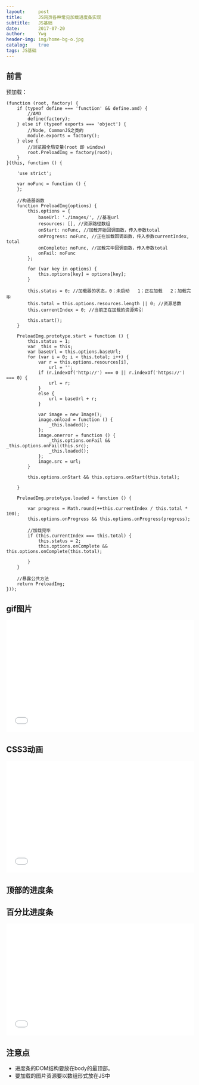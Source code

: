 ```yaml
---
layout:     post
title:      JS网页各种常见加载进度条实现
subtitle:   JS基础
date:       2017-07-20
author:     Ywg
header-img: img/home-bg-o.jpg
catalog:    true
tags: JS基础
---
```

## 前言
预加载：
``` 
(function (root, factory) {
    if (typeof define === 'function' && define.amd) {
        //AMD
        define(factory);
    } else if (typeof exports === 'object') {
        //Node, CommonJS之类的
        module.exports = factory();
    } else {
        //浏览器全局变量(root 即 window)
        root.PreloadImg = factory(root);
    }
}(this, function () {

    'use strict';

    var noFunc = function () {
    };

    //构造器函数
    function PreloadImg(options) {
        this.options = {
            baseUrl: './images/', //基准url
            resources: [], //资源路径数组
            onStart: noFunc, //加载开始回调函数，传入参数total
            onProgress: noFunc, //正在加载回调函数，传入参数currentIndex, total
            onComplete: noFunc, //加载完毕回调函数，传入参数total
            onFail: noFunc
        };

        for (var key in options) {
            this.options[key] = options[key];
        }

        this.status = 0; //加载器的状态，0：未启动   1：正在加载   2：加载完毕
        this.total = this.options.resources.length || 0; //资源总数
        this.currentIndex = 0; //当前正在加载的资源索引

        this.start();
    }

    PreloadImg.prototype.start = function () {
        this.status = 1;
        var _this = this;
        var baseUrl = this.options.baseUrl;
        for (var i = 0; i < this.total; i++) {
            var r = this.options.resources[i],
                url = '';
            if (r.indexOf('http://') === 0 || r.indexOf('https://') === 0) {
                url = r;
            }
            else {
                url = baseUrl + r;
            }

            var image = new Image();
            image.onload = function () {
                _this.loaded();
            };
            image.onerror = function () {
                _this.options.onFail && _this.options.onFail(this.src);
                _this.loaded();
            };
            image.src = url;
        }

        this.options.onStart && this.options.onStart(this.total);

    }

    PreloadImg.prototype.loaded = function () {

        var progress = Math.round(++this.currentIndex / this.total * 100);
        this.options.onProgress && this.options.onProgress(progress);

        //加载完毕
        if (this.currentIndex === this.total) {
            this.status = 2;
            this.options.onComplete && this.options.onComplete(this.total);

        }
    }

    //暴露公共方法
    return PreloadImg;
}));
``` 

## gif图片 

<iframe height='300' scrolling='no' title='rwXxwx' src='//codepen.io/ywg228/embed/rwXxwx/?height=265&theme-id=0&default-tab=css,result&embed-version=2' frameborder='no' allowtransparency='true' allowfullscreen='true' style='width: 100%;'>See the Pen <a href='https://codepen.io/ywg228/pen/rwXxwx/'>rwXxwx</a> by Mr.Yang (<a href='https://codepen.io/ywg228'>@ywg228</a>) on <a href='https://codepen.io'>CodePen</a>.
</iframe>

## CSS3动画

<iframe height='300' scrolling='no' title='bRXEMJ' src='//codepen.io/ywg228/embed/bRXEMJ/?height=326&theme-id=0&default-tab=css,result&embed-version=2' frameborder='no' allowtransparency='true' allowfullscreen='true' style='width: 100%;'>See the Pen <a href='https://codepen.io/ywg228/pen/bRXEMJ/'>bRXEMJ</a> by Mr.Yang (<a href='https://codepen.io/ywg228'>@ywg228</a>) on <a href='https://codepen.io'>CodePen</a>.
</iframe>

## 顶部的进度条


## 百分比进度条

<iframe height='300' scrolling='no' title='VWoabg' src='//codepen.io/ywg228/embed/VWoabg/?height=301&theme-id=0&default-tab=js,result&embed-version=2' frameborder='no' allowtransparency='true' allowfullscreen='true' style='width: 100%;'>See the Pen <a href='https://codepen.io/ywg228/pen/VWoabg/'>VWoabg</a> by Mr.Yang (<a href='https://codepen.io/ywg228'>@ywg228</a>) on <a href='https://codepen.io'>CodePen</a>.
</iframe>

## 注意点
- 进度条的DOM结构要放在body的最顶部。
- 要加载的图片资源要以数组形式放在JS中
